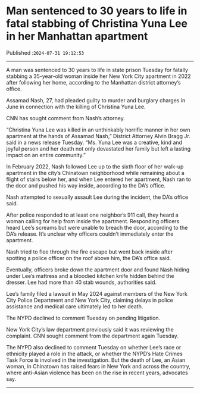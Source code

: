 # Man sentenced to 30 years to life in fatal stabbing of Christina Yuna Lee in her Manhattan apartment

Published :`2024-07-31 19:12:53`

---

A man was sentenced to 30 years to life in state prison Tuesday for fatally stabbing a 35-year-old woman inside her New York City apartment in 2022 after following her home, according to the Manhattan district attorney’s office.

Assamad Nash, 27, had pleaded guilty to murder and burglary charges in June in connection with the killing of Christina Yuna Lee.

CNN has sought comment from Nash’s attorney.

“Christina Yuna Lee was killed in an unthinkably horrific manner in her own apartment at the hands of Assamad Nash,” District Attorney Alvin Bragg Jr. said in a news release Tuesday. “Ms. Yuna Lee was a creative, kind and joyful person and her death not only devastated her family but left a lasting impact on an entire community.”

In February 2022, Nash followed Lee up to the sixth floor of her walk-up apartment in the city’s Chinatown neighborhood while remaining about a flight of stairs below her, and when Lee entered her apartment, Nash ran to the door and pushed his way inside, according to the DA’s office.

Nash attempted to sexually assault Lee during the incident, the DA’s office said.

After police responded to at least one neighbor’s 911 call, they heard a woman calling for help from inside the apartment. Responding officers heard Lee’s screams but were unable to breach the door, according to the DA’s release. It’s unclear why officers couldn’t immediately enter the apartment.

Nash tried to flee through the fire escape but went back inside after spotting a police officer on the roof above him, the DA’s office said.

Eventually, officers broke down the apartment door and found Nash hiding under Lee’s mattress and a bloodied kitchen knife hidden behind the dresser. Lee had more than 40 stab wounds, authorities said.

Lee’s family filed a lawsuit in May 2024 against members of the New York City Police Department and New York City, claiming delays in police assistance and medical care ultimately led to her death.

The NYPD declined to comment Tuesday on pending litigation.

New York City’s law department previously said it was reviewing the complaint. CNN sought comment from the department again Tuesday.

The NYPD also declined to comment Tuesday on whether Lee’s race or ethnicity played a role in the attack, or whether the NYPD’s Hate Crimes Task Force is involved in the investigation. But the death of Lee, an Asian woman, in Chinatown has raised fears in New York and across the country, where anti-Asian violence has been on the rise in recent years, advocates say.

---

